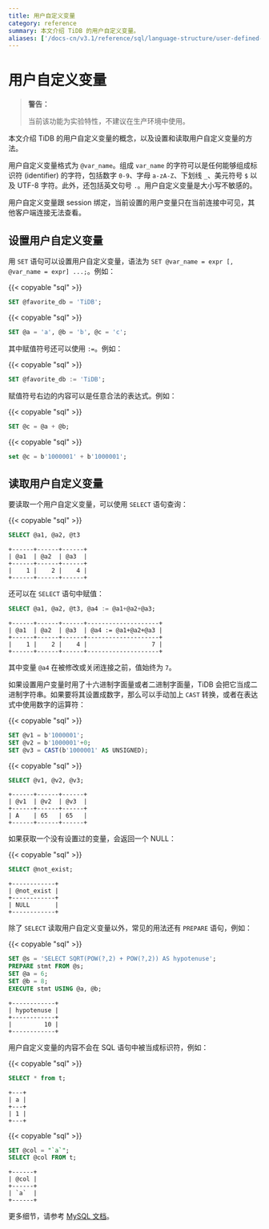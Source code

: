 ```yaml
---
title: 用户自定义变量
category: reference
summary: 本文介绍 TiDB 的用户自定义变量。
aliases: ['/docs-cn/v3.1/reference/sql/language-structure/user-defined-variables/']
---
```


# 用户自定义变量

> **警告：**
>
> 当前该功能为实验特性，不建议在生产环境中使用。

本文介绍 TiDB 的用户自定义变量的概念，以及设置和读取用户自定义变量的方法。

用户自定义变量格式为 `@var_name`。组成 `var_name` 的字符可以是任何能够组成标识符 (identifier) 的字符，包括数字 `0-9`、字母 `a-zA-Z`、下划线 `_`、美元符号 `$` 以及 UTF-8 字符。此外，还包括英文句号 `.`。用户自定义变量是大小写不敏感的。

用户自定义变量跟 session 绑定，当前设置的用户变量只在当前连接中可见，其他客户端连接无法查看。

## 设置用户自定义变量

用 `SET` 语句可以设置用户自定义变量，语法为 `SET @var_name = expr [, @var_name = expr] ...;`。例如：

{{< copyable "sql" >}}

```sql
SET @favorite_db = 'TiDB';
```

{{< copyable "sql" >}}

```sql
SET @a = 'a', @b = 'b', @c = 'c';
```

其中赋值符号还可以使用 `:=`。例如：

{{< copyable "sql" >}}

```sql
SET @favorite_db := 'TiDB';
```

赋值符号右边的内容可以是任意合法的表达式。例如：

{{< copyable "sql" >}}

```sql
SET @c = @a + @b;
```

{{< copyable "sql" >}}

```sql
set @c = b'1000001' + b'1000001';
```

## 读取用户自定义变量

要读取一个用户自定义变量，可以使用 `SELECT` 语句查询：

{{< copyable "sql" >}}

```sql
SELECT @a1, @a2, @t3
```

```
+------+------+------+
| @a1  | @a2  | @a3  |
+------+------+------+
|    1 |    2 |    4 |
+------+------+------+
```

还可以在 `SELECT` 语句中赋值：

```sql
SELECT @a1, @a2, @t3, @a4 := @a1+@a2+@a3;
```

```
+------+------+------+--------------------+
| @a1  | @a2  | @a3  | @a4 := @a1+@a2+@a3 |
+------+------+------+--------------------+
|    1 |    2 |    4 |                  7 |
+------+------+------+--------------------+
```

其中变量 `@a4` 在被修改或关闭连接之前，值始终为 `7`。

如果设置用户变量时用了十六进制字面量或者二进制字面量，TiDB 会把它当成二进制字符串。如果要将其设置成数字，那么可以手动加上 `CAST` 转换，或者在表达式中使用数字的运算符：

{{< copyable "sql" >}}

```sql
SET @v1 = b'1000001';
SET @v2 = b'1000001'+0;
SET @v3 = CAST(b'1000001' AS UNSIGNED);
```

{{< copyable "sql" >}}

```sql
SELECT @v1, @v2, @v3;
```

```
+------+------+------+
| @v1  | @v2  | @v3  |
+------+------+------+
| A    | 65   | 65   |
+------+------+------+
```

如果获取一个没有设置过的变量，会返回一个 NULL：

{{< copyable "sql" >}}

```sql
SELECT @not_exist;
```

```
+------------+
| @not_exist |
+------------+
| NULL       |
+------------+
```

除了 `SELECT` 读取用户自定义变量以外，常见的用法还有 `PREPARE` 语句，例如：

{{< copyable "sql" >}}

```sql
SET @s = 'SELECT SQRT(POW(?,2) + POW(?,2)) AS hypotenuse';
PREPARE stmt FROM @s;
SET @a = 6;
SET @b = 8;
EXECUTE stmt USING @a, @b;
```

```
+------------+
| hypotenuse |
+------------+
|         10 |
+------------+
```

用户自定义变量的内容不会在 SQL 语句中被当成标识符，例如：

{{< copyable "sql" >}}

```sql
SELECT * from t;
```

```
+---+
| a |
+---+
| 1 |
+---+
```

{{< copyable "sql" >}}

```sql
SET @col = "`a`";
SELECT @col FROM t;
```

```
+------+
| @col |
+------+
| `a`  |
+------+
```

更多细节，请参考 [MySQL 文档](https://dev.mysql.com/doc/refman/5.7/en/user-variables.html)。
